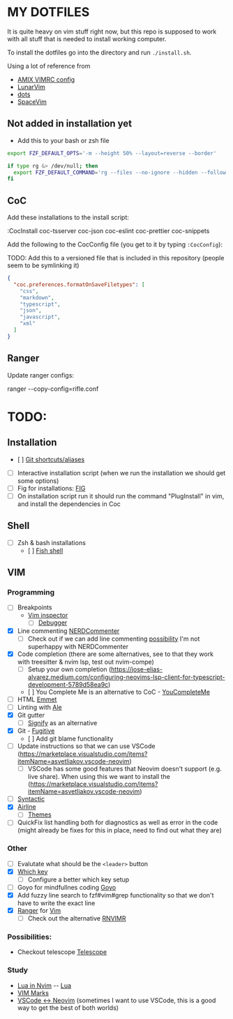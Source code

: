 # MY DOTFILES

It is quite heavy on vim stuff right now, but this repo is supposed to work with all stuff that is needed to install working computer.

To install the dotfiles go into the directory and run `./install.sh`.

Using a lot of reference from

- [AMIX VIMRC config](https://github.com/amix/vimrc/)
- [LunarVim](https://github.com/ChristianChiarulli/LunarVim)
- [dots](https://github.com/drn/dots)
- [SpaceVim](https://spacevim.org/)

## Not added in installation yet

- Add this to your bash or zsh file

```bash
export FZF_DEFAULT_OPTS='-m --height 50% --layout=reverse --border'

if type rg &> /dev/null; then
  export FZF_DEFAULT_COMMAND='rg --files --no-ignore --hidden --follow --glob "!.git/*"'
fi
```

## CoC

Add these installations to the install script:

:CocInstall coc-tsserver coc-json coc-eslint coc-prettier coc-snippets

Add the following to the CocConfig file (you get to it by typing `:CocConfig`):

TODO: Add this to a versioned file that is included in this repository (people seem to be symlinking it)

```json
{
  "coc.preferences.formatOnSaveFiletypes": [
    "css",
    "markdown",
    "typescript",
    "json",
    "javascript",
    "xml"
  ]
}
```
## Ranger

Update ranger configs:

ranger --copy-config=rifle.conf

# TODO:

## Installation

- [ ] [Git shortcuts/aliases](https://githowto.com/aliases)
- [ ] Interactive installation script (when we run the installation we should get some options)
- [ ] Fig for installations: [FIG](https://github.com/wincent/wincent/tree/master/fig)
- [ ] On installation script run it should run the command "PlugInstall" in vim, and install the dependencies in Coc

## Shell

- [ ] Zsh & bash installations
  - [ ] [Fish shell](https://fishshell.com/)

## VIM

### Programming

- [ ] Breakpoints
  - [Vim inspector](https://vimawesome.com/plugin/vimspector)
	- [ ] [Debugger](https://github.com/mfussenegger/nvim-dap/wiki/Debug-Adapter-installation)

- [x] Line commenting [NERDCommenter](https://vimawesome.com/plugin/the-nerd-commenter)
  - [ ] Check out if we can add line commenting [possibility](https://vimawesome.com/plugin/commentary-vim)
        I'm not superhappy with NERDCommenter
- [x] Code completion (there are some alternatives, see to that they work with treesitter & nvim lsp, test out nvim-compe)
  - [ ] Setup your own completion (https://jose-elias-alvarez.medium.com/configuring-neovims-lsp-client-for-typescript-development-5789d58ea9c)
  - [ ] You Complete Me is an alternative to CoC - [YouCompleteMe](https://vimawesome.com/plugin/youcompleteme)
- [ ] HTML [Emmet](https://vimawesome.com/plugin/emmet-vim)
- [ ] Linting with [Ale](https://vimawesome.com/plugin/ale)
- [x] Git gutter
  - [ ] [Signify](https://vimawesome.com/plugin/vim-signify) as an alternative
- [x] Git - [Fugitive](https://vimawesome.com/plugin/fugitive-vim)
  - [ ] Add git blame functionality
- [ ] Update instructions so that we can use VSCode (https://marketplace.visualstudio.com/items?itemName=asvetliakov.vscode-neovim)
  - [ ] VSCode has some good features that Neovim doesn't support (e.g. live share). When using this we want to install the (https://marketplace.visualstudio.com/items?itemName=asvetliakov.vscode-neovim)
- [ ] [Syntactic](https://vimawesome.com/plugin/syntastic)
- [x] [Airline](https://vimawesome.com/plugin/vim-airline-superman)
  - [ ] [Themes](https://github.com/vim-airline/vim-airline/wiki/Screenshots)
- [ ] QuickFix list handling both for diagnostics as well as error in the code (might already be fixes for this in place, need to find out what they are)

### Other

- [ ] Evalutate what should be the `<leader>` button
- [x] [Which key](https://github.com/liuchengxu/vim-which-key)
  - [ ] Configure a better which key setup
- [ ] Goyo for mindfullnes coding [Goyo](https://github.com/junegunn/goyo.vim)
- [x] Add fuzzy line search to fzf#vim#grep functionality so that we don't have to write the exact line
- [x] [Ranger](https://ranger.github.io/) for [Vim](https://github.com/francoiscabrol/ranger.vim)
  - [ ] Check out the alternative [RNVIMR](https://awesomeopensource.com/project/kevinhwang91/rnvimr)

### Possibilities:

- Checkout telescope [Telescope](https://github.com/nvim-telescope/telescope.nvim)

### Study

- [Lua in Nvim](https://github.com/nanotee/nvim-lua-guide)
  -- [Lua](http://www.lua.org/manual/5.4/manual.html#2)
- [VIM Marks](https://vim.fandom.com/wiki/Using_marks)
- [VSCode <-> Neovim](https://marketplace.visualstudio.com/items?itemName=asvetliakov.vscode-neovim) (sometimes I want to use VSCode, this is a good way to get the best of both worlds)
